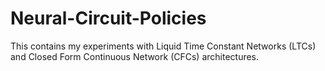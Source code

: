 # Neural-Circuit-Policies
This contains my experiments with Liquid Time Constant Networks (LTCs) and Closed Form Continuous Network (CFCs) architectures. 
